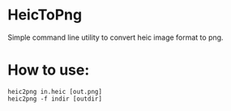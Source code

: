 # HeicToPng
Simple command line utility to convert heic image format to png.

# How to use:
```
heic2png in.heic [out.png]
heic2png -f indir [outdir]
```
